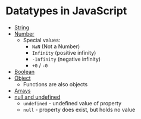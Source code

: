 # Datatypes in JavaScript

- [String](./string.js)
- [Number](./number.js)
    - Special values:
        - `NaN` (Not a Number)
        - `Infinity` (positive infinity)
        - `-Infinity` (negative infinity)
        - `+0` / `-0`
- [Boolean](./boolean.md)
- [Object](./object.js)
    - Functions are also objects
- [Arrays](./arrays.md)
- [null and undefined](./null-and-undefined.js)
    - `undefined` - undefined value of property
    - `null` - property does exist, but holds no value